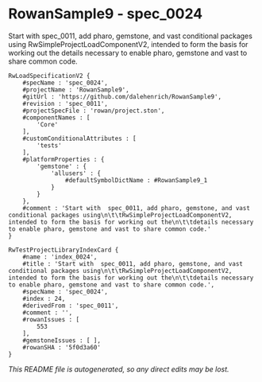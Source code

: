 # RowanSample9 - spec_0024
Start with  spec_0011, add pharo, gemstone, and vast conditional packages using
		RwSimpleProjectLoadComponentV2, intended to form the basis for working out the
		details necessary to enable pharo, gemstone and vast to share common code.
```
RwLoadSpecificationV2 {
	#specName : 'spec_0024',
	#projectName : 'RowanSample9',
	#gitUrl : 'https://github.com/dalehenrich/RowanSample9',
	#revision : 'spec_0011',
	#projectSpecFile : 'rowan/project.ston',
	#componentNames : [
		'Core'
	],
	#customConditionalAttributes : [
		'tests'
	],
	#platformProperties : {
		'gemstone' : {
			'allusers' : {
				#defaultSymbolDictName : #RowanSample9_1
			}
		}
	},
	#comment : 'Start with  spec_0011, add pharo, gemstone, and vast conditional packages using\n\t\tRwSimpleProjectLoadComponentV2, intended to form the basis for working out the\n\t\tdetails necessary to enable pharo, gemstone and vast to share common code.'
}

RwTestProjectLibraryIndexCard {
	#name : 'index_0024',
	#title : 'Start with  spec_0011, add pharo, gemstone, and vast conditional packages using\n\t\tRwSimpleProjectLoadComponentV2, intended to form the basis for working out the\n\t\tdetails necessary to enable pharo, gemstone and vast to share common code.',
	#specName : 'spec_0024',
	#index : 24,
	#derivedFrom : 'spec_0011',
	#comment : '',
	#rowanIssues : [
		553
	],
	#gemstoneIssues : [ ],
	#rowanSHA : '5f0d3a60'
}
```

*This README file is autogenerated, so any direct edits may be lost.*
